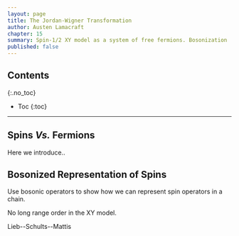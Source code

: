 ```yaml
---
layout: page
title: The Jordan-Wigner Transformation
author: Austen Lamacraft
chapter: 15
summary: Spin-1/2 XY model as a system of free fermions. Bosonization
published: false
---
```


## Contents
{:.no_toc}

* Toc
{:toc}

---

## Spins _Vs._ Fermions

Here we introduce..

## Bosonized Representation of Spins

Use bosonic operators to show how we can represent spin operators in a chain.


No long range order in the XY model.

Lieb--Schults--Mattis
